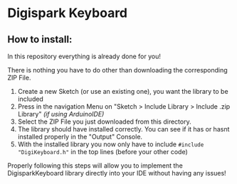 # Digispark Keyboard

## How to install:
In this repository everything is already done for you!

There is nothing you have to do other than downloading the corresponding ZIP File.

1. Create a new Sketch (or use an existing one), you want the library to be included
2. Press in the navigation Menu on "Sketch > Include Library > Include .zip Library" *(if using ArduinoIDE)*
3. Select the ZIP File you just downloaded from this directory.
4. The library should have installed correctly. You can see if it has or hasnt installed properly in the "Output" Console.
5. With the installed library you now only have to include ` #include "DigiKeyboard.h" ` in the top lines (before your other code)


Properly following this steps will allow you to implement the DigisparkKeyboard library directly into your IDE
without having any issues!
